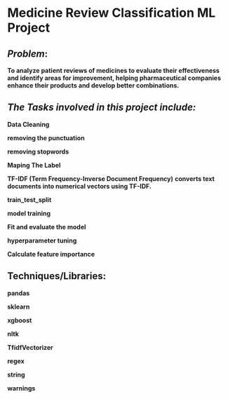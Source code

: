 # Medicine Review Classification ML Project



## ***Problem***:
**To analyze patient reviews of medicines to evaluate their effectiveness and identify areas for improvement, helping pharmaceutical companies enhance their products and develop better combinations.**



## ***The Tasks involved in this project include:***

**Data Cleaning**

**removing the punctuation**

**removing stopwords**

**Maping The Label**

**TF-IDF (Term Frequency-Inverse Document Frequency)** ****converts text documents into numerical vectors using TF-IDF.****

**train_test_split**

**model training**

**Fit and evaluate the model**

**hyperparameter tuning**

**Calculate feature importance**



## Techniques/Libraries:

**pandas**

**sklearn**

**xgboost**

**nltk**

**TfidfVectorizer**

**regex**

**string**











**warnings**
